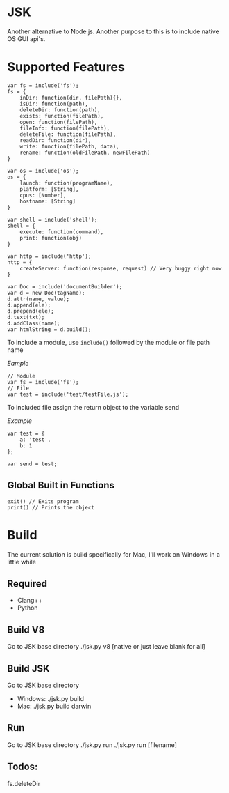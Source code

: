 JSK
===
Another alternative to Node.js. Another purpose to this is to include native OS GUI api's.

Supported Features
===================
```
var fs = include('fs');
fs = {
	inDir: function(dir, filePath){},
	isDir: function(path),
	deleteDir: function(path),
	exists: function(filePath),
	open: function(filePath),
	fileInfo: function(filePath),
	deleteFile: function(filePath),
	readDir: function(dir),
	write: function(filePath, data),
	rename: function(oldFilePath, newFilePath)
}

var os = include('os');
os = {
	launch: function(programName),
	platform: [String],
	cpus: [Number],
	hostname: [String]
}

var shell = include('shell');
shell = {
	execute: function(command),
	print: function(obj)
}

var http = include('http');
http = {
	createServer: function(response, request) // Very buggy right now
}

var Doc = include('documentBuilder');
var d = new Doc(tagName);
d.attr(name, value);
d.append(ele);
d.prepend(ele);
d.text(txt);
d.addClass(name);
var htmlString = d.build();
```

To include a module, use ```include()``` followed by the module or file path name

*Eample*

```
// Module
var fs = include('fs');
// File
var test = include('test/testFile.js');
```

To included file assign the return object to the variable send

*Example*

```
var test = {
	a: 'test',
	b: 1
};

var send = test;
```

Global Built in Functions
-------------------------
    exit() // Exits program
    print() // Prints the object


Build
=====

The current solution is build specifically for Mac, I'll work on Windows in a little while

Required
--------
- Clang++
- Python

Build V8
--------
Go to JSK base directory
./jsk.py v8 [native or just leave blank for all]

Build JSK
----------
Go to JSK base directory
- Windows: ./jsk.py build
- Mac: ./jsk.py build darwin

Run
----
Go to JSK base directory
./jsk.py run
./jsk.py run [filename]


Todos:
------
fs.deleteDir
